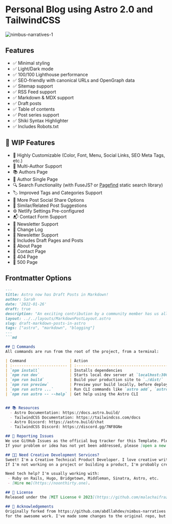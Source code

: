 # Personal Blog using Astro 2.0 and TailwindCSS

![nimbus-narratives-1](https://github.com/malachaifrazier/astro-narratives/assets/11673834/8e482adb-d1aa-424c-94d3-b8f930f7e67d)

## Features
- ✅ Minimal styling
- ✅ Light/Dark mode
- ✅ 100/100 Lighthouse performance
- ✅ SEO-friendly with canonical URLs and OpenGraph data
- ✅ Sitemap support
- ✅ RSS Feed support
- ✅ Markdown & MDX support
- ✅ Draft posts
- ✅ Table of contents
- ✅ Post series support
- ✅ Shiki Syntax Highlighter
- ✅ Includes Robots.txt

## 🔑 WIP Features
- 🎨 Highly Customizable (Color, Font, Menu, Social Links, SEO Meta Tags, etc.)
- 👥 Multi-Author Support
- 📚 Authors Page
- 👤 Author Single Page
- 🔍 Search Functionality (with FuseJS? or [Pagefind](https://pagefind.app/) static search library)
- 🏷️ Improved Tags and Categories Support
- 📲 More Post Social Share Options
- 🔗 Similar/Related Post Suggestions
- ⚙️ Netlify Settings Pre-configured
- 📬 Contact Form Support
- 📝 Newsletter Support
- 📝 Change Log
- 📝 Newsletter Support
- 📝 Includes Draft Pages and Posts
- 📄 About Page
- 📄 Contact Page
- 📄 404 Page
- 📄 500 Page

## Frontmatter Options
```md
---
title: Astro now has Draft Posts in Markdown!
author: Sarah
date: '2022-01-26'
draft: true
description: "An exciting contribution by a community member has us all drafting new posts..."
layout: ../../layouts/MarkdownPostLayout.astro
slug: draft-markdown-posts-in-astro
tags: ["astro", "markdown", "blogging"]
---
```md

## 🧞 Commands
All commands are run from the root of the project, from a terminal:

| Command                   | Action                                           |
| :------------------------ | :----------------------------------------------- |
| `npm install`             | Installs dependencies                            |
| `npm run dev`             | Starts local dev server at `localhost:3000`      |
| `npm run build`           | Build your production site to `./dist/`          |
| `npm run preview`         | Preview your build locally, before deploying     |
| `npm run astro ...`       | Run CLI commands like `astro add`, `astro check` |
| `npm run astro -- --help` | Get help using the Astro CLI                     |


## 📚 Resources
  - Astro Documentation: https://docs.astro.build/
  - TailwindCSS Documentation: https://tailwindcss.com/docs
  - Astro Discord: https://astro.build/chat
  - TailwindCSS Discord: https://discord.gg/7NF8GNe

## 🐞 Reporting Issues
We use GitHub Issues as the official bug tracker for this Template. Please Search [existing issues](https://github.com/malachaifrazier/astro-narratives/issues).
If your problem or idea has not yet been addressed, please [open a new issue](https://github.com/malachaifrazier/astro-narratives/issues).

## 👨‍💻 Need Creative Development Services?
Sweet! I'm a Creative Technical Product Developer. I love creative writing, copywriting, proofreading/editing, coming up with *wild* ideas, and building beautiful, fast, and product-focused websites and web apps.
If I'm not working on a project or building a product, I'm probably creating fictional technical documentation, drafting an article, reading a book, or learning something new.

Need tech help? I'm usually working with:
 - Ruby on Rails, Hugo, Bridgetown, Middleman, Sinatra, Astro, etc.
 - [Hire me](https://noonthirty.one).

## 📝 License
Released under the [MIT License © 2023](https://github.com/malachaifrazier/astro-narratives/blob/main/LICENSE) license.

## 🙏 Acknowledgements
Originally forked from https://github.com/abdllahdev/nimbus-narratives Big ups to [@abdllahdev](https://github.com/abdllahdev/)
for the awesome work. I've made some changes to the original repo, but the core of the project is still the same.
